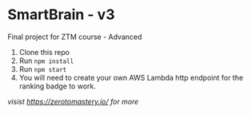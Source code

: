 # SmartBrain - v3
Final project for ZTM course - Advanced

1. Clone this repo
2. Run `npm install`
3. Run `npm start`
4. You will need to create your own AWS Lambda http endpoint for the ranking badge to work.

*visist https://zerotomastery.io/ for more*
